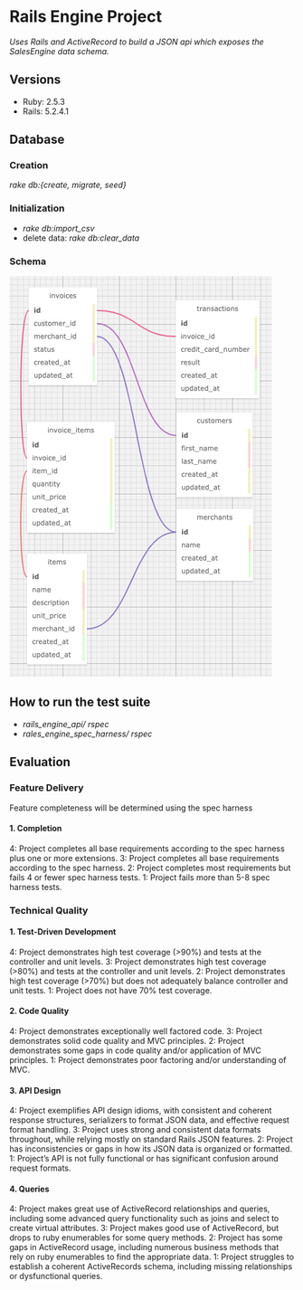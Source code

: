 # Rails Engine Project

_Uses Rails and ActiveRecord to build a JSON api which exposes the SalesEngine data schema._

## Versions
- Ruby: 2.5.3
- Rails: 5.2.4.1

## Database
### Creation
_rake db:{create, migrate, seed}_

### Initialization
- _rake db:import_csv_
- delete data: _rake db:clear_data_
### Schema
![](./rails_engine_api/db/rails_engine_db_schema.png)

## How to run the test suite
- _rails_engine_api/ rspec_
- _rales_engine_spec_harness/ rspec_

## Evaluation
### Feature Delivery
Feature completeness will be determined using the spec harness

#### 1. Completion

4: Project completes all base requirements according to the spec harness plus one or more extensions.
3: Project completes all base requirements according to the spec harness.
2: Project completes most requirements but fails 4 or fewer spec harness tests.
1: Project fails more than 5-8 spec harness tests.
### Technical Quality
#### 1. Test-Driven Development

4: Project demonstrates high test coverage (>90%) and tests at the controller and unit levels.
3: Project demonstrates high test coverage (>80%) and tests at the controller and unit levels.
2: Project demonstrates high test coverage (>70%) but does not adequately balance controller and unit tests.
1: Project does not have 70% test coverage.
#### 2. Code Quality

4: Project demonstrates exceptionally well factored code.
3: Project demonstrates solid code quality and MVC principles.
2: Project demonstrates some gaps in code quality and/or application of MVC principles.
1: Project demonstrates poor factoring and/or understanding of MVC.
#### 3. API Design

4: Project exemplifies API design idioms, with consistent and coherent response structures, serializers to format JSON data, and effective request format handling.
3: Project uses strong and consistent data formats throughout, while relying mostly on standard Rails JSON features.
2: Project has inconsistencies or gaps in how its JSON data is organized or formatted.
1: Project’s API is not fully functional or has significant confusion around request formats.
#### 4. Queries

4: Project makes great use of ActiveRecord relationships and queries, including some advanced query functionality such as joins and select to create virtual attributes.
3: Project makes good use of ActiveRecord, but drops to ruby enumerables for some query methods.
2: Project has some gaps in ActiveRecord usage, including numerous business methods that rely on ruby enumerables to find the appropriate data.
1: Project struggles to establish a coherent ActiveRecords schema, including missing relationships or dysfunctional queries.
